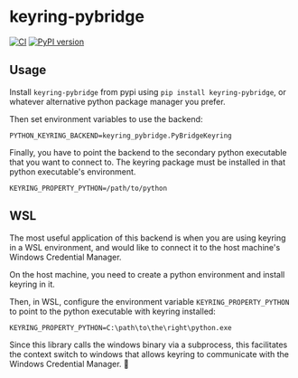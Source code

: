 # keyring-pybridge

[![CI](https://github.com/clinicalgraphics/keyring-pybridge/actions/workflows/ci.yml/badge.svg)](https://github.com/clinicalgraphics/keyring-pybridge/actions/workflows/ci.yml)
[![PyPI version ](https://badge.fury.io/py/keyring-pybridge.svg)
](https://badge.fury.io/py/keyring-pybridge)

## Usage

Install `keyring-pybridge` from pypi using `pip install keyring-pybridge`, or whatever alternative python package manager you prefer.

Then set environment variables to use the backend:

```
PYTHON_KEYRING_BACKEND=keyring_pybridge.PyBridgeKeyring
```

Finally, you have to point the backend to the secondary python executable that you want to connect to. The keyring package must be installed in that python executable's environment.

```
KEYRING_PROPERTY_PYTHON=/path/to/python
```

## WSL

The most useful application of this backend is when you are using keyring in a WSL environment, and would like to connect it to the host machine's Windows Credential Manager.

On the host machine, you need to create a python environment and install keyring in it.

Then, in WSL, configure the environment variable `KEYRING_PROPERTY_PYTHON` to point to the python executable with keyring installed:

```
KEYRING_PROPERTY_PYTHON=C:\path\to\the\right\python.exe
```

Since this library calls the windows binary via a subprocess, this facilitates the context switch to windows that allows keyring to communicate with the Windows Credential Manager. 🎉
